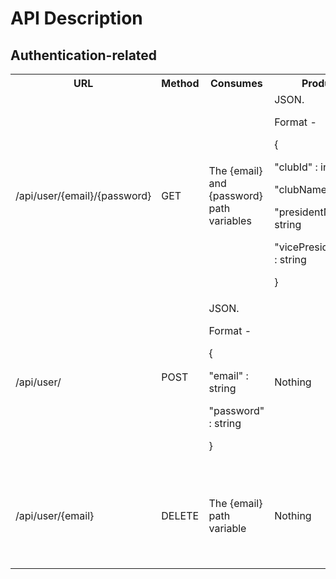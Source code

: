 # API Description

## Authentication-related

<table>
<tr>
<th>URL</th>
<th>Method</th>
<th>Consumes</th>
<th>Produces</th>
<th>Description</th>
</tr>
<tr>
<td>/api/user/{email}/{password}</td>
<td>GET</td>
<td>The {email} and {password} path variables</td>
<td>JSON.
<p>Format - </p>
<p>{</p>
<p>"clubId" : int</p>
<p>"clubName" : string</p>
<p>"presidentName" : string</p>
<p>"vicePresidentName" : string</p>
<p>}</p> 
</td>
<td>Provided that the email-password combination is correct, returns a json containing information on the club the email is linked to.</td>
</tr>
<tr>
<td>/api/user/</td>
<td>POST</p>
<td>JSON.
<p>Format - </p>
<p>{</p>
<p>"email" : string</p>
<p>"password" : string</p>
<p>}</p>
</td>
<td>Nothing</td>
<td>Adds a new user</td>
</tr>
<tr>
<td>/api/user/{email}</td>
<td>DELETE</td>
<td>The {email} path variable</td>
<td>Nothing</td>
<td>Deletes the user with that email AND the club associated with that user</td>
</table>
